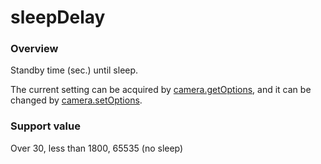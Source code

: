 # sleepDelay

### Overview

Standby time (sec.) until sleep.

The current setting can be acquired by [camera.getOptions](../commands/camera.get_options.md), and it can be changed by [camera.setOptions](../commands/camera.set_options.md).

### Support value

Over 30, less than 1800, 65535 (no sleep)

